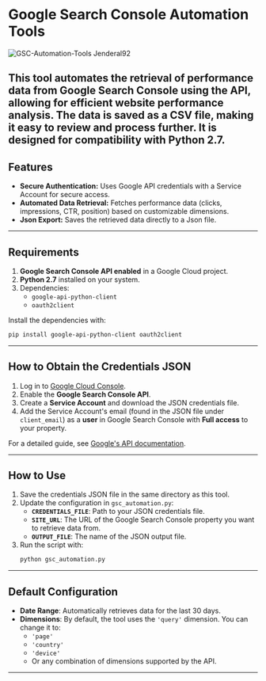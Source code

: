 # **Google Search Console Automation Tools**

![GSC-Automation-Tools Jenderal92](https://github.com/user-attachments/assets/ffef1158-4590-49bf-862a-eaed954b3a9f)



This tool automates the retrieval of performance data from Google Search Console using the API, allowing for efficient website performance analysis. The data is saved as a CSV file, making it easy to review and process further. It is designed for compatibility with **Python 2.7**.
---

## **Features**
- **Secure Authentication:** Uses Google API credentials with a Service Account for secure access.  
- **Automated Data Retrieval:** Fetches performance data (clicks, impressions, CTR, position) based on customizable dimensions.  
- **Json Export:** Saves the retrieved data directly to a Json file.  
---

## **Requirements**
1. **Google Search Console API enabled** in a Google Cloud project.  
2. **Python 2.7** installed on your system.  
3. Dependencies:  
   - `google-api-python-client`  
   - `oauth2client`

Install the dependencies with:  
```bash
pip install google-api-python-client oauth2client
```

---

## **How to Obtain the Credentials JSON**
1. Log in to [Google Cloud Console](https://console.cloud.google.com/).  
2. Enable the **Google Search Console API**.  
3. Create a **Service Account** and download the JSON credentials file.  
4. Add the Service Account's email (found in the JSON file under `client_email`) as a **user** in Google Search Console with **Full access** to your property.

For a detailed guide, see [Google's API documentation](https://developers.google.com/search/apis).

---

## **How to Use**
1. Save the credentials JSON file in the same directory as this tool.  
2. Update the configuration in `gsc_automation.py`:  
   - **`CREDENTIALS_FILE`**: Path to your JSON credentials file.  
   - **`SITE_URL`**: The URL of the Google Search Console property you want to retrieve data from.  
   - **`OUTPUT_FILE`**: The name of the JSON output file.  
3. Run the script with:  
   ```bash
   python gsc_automation.py
   ```

---

## **Default Configuration**
- **Date Range**: Automatically retrieves data for the last 30 days.  
- **Dimensions**: By default, the tool uses the `'query'` dimension. You can change it to:
  - `'page'`
  - `'country'`
  - `'device'`
  - Or any combination of dimensions supported by the API.

---
